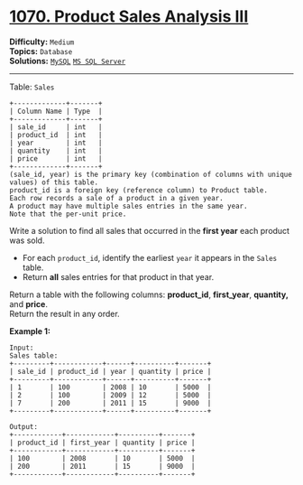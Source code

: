 # [1070. Product Sales Analysis III](https://leetcode.com/problems/product-sales-analysis-iii/)

**Difficulty:** `Medium`  
**Topics:** `Database`  
**Solutions:** [`MySQL`](../../src/sql/challenges/ProductSalesAnalysisIii.sql) [`MS SQL Server`](../../src/sql/challenges/ProductSalesAnalysisIii.sql)  

---

Table: `Sales`

```
+-------------+-------+
| Column Name | Type  |
+-------------+-------+
| sale_id     | int   |
| product_id  | int   |
| year        | int   |
| quantity    | int   |
| price       | int   |
+-------------+-------+
(sale_id, year) is the primary key (combination of columns with unique values) of this table.
product_id is a foreign key (reference column) to Product table.
Each row records a sale of a product in a given year.
A product may have multiple sales entries in the same year.
Note that the per-unit price.
```

Write a solution to find all sales that occurred in the **first year** each product was sold.

* For each `product_id`, identify the earliest `year` it appears in the `Sales` table.
* Return **all** sales entries for that product in that year.

Return a table with the following columns: **product\_id**, **first\_year**, **quantity,** and **price**.  
Return the result in any order.

**Example 1:**

```
Input: 
Sales table:
+---------+------------+------+----------+-------+
| sale_id | product_id | year | quantity | price |
+---------+------------+------+----------+-------+ 
| 1       | 100        | 2008 | 10       | 5000  |
| 2       | 100        | 2009 | 12       | 5000  |
| 7       | 200        | 2011 | 15       | 9000  |
+---------+------------+------+----------+-------+

Output: 
+------------+------------+----------+-------+
| product_id | first_year | quantity | price |
+------------+------------+----------+-------+ 
| 100        | 2008       | 10       | 5000  |
| 200        | 2011       | 15       | 9000  |
+------------+------------+----------+-------+
```